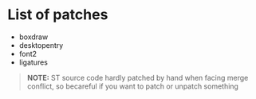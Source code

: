 # List of patches

- boxdraw
- desktopentry
- font2
- ligatures

> **NOTE:** ST source code hardly patched by hand when facing merge conflict, so becareful if you want to patch or unpatch something
